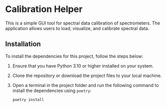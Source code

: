 # Calibration Helper

This is a simple GUI tool for spectral data calibration of spectrometers. The application allows users to load, visualize, and calibrate spectral data.

## Installation

To install the dependencies for this project, follow the steps below:

1. Ensure that you have Python 3.10 or higher installed on your system.

2. Clone the repository or download the project files to your local machine.

3. Open a terminal in the project folder and run the following command to install the dependencies using `poetry`:

   ```bash
   poetry install
